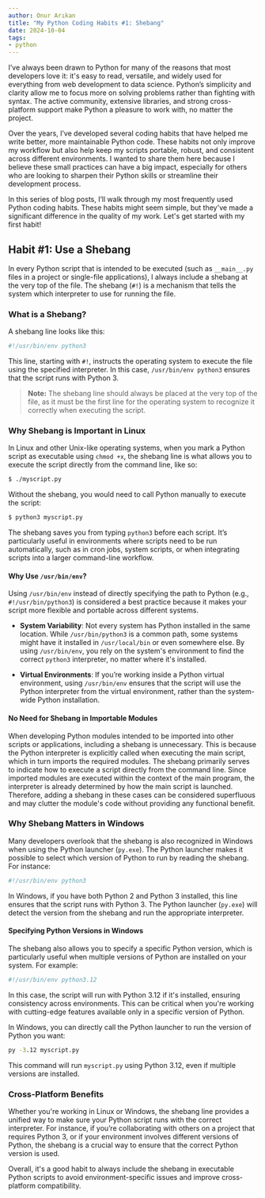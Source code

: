 ```yaml
---
author: Onur Arıkan
title: "My Python Coding Habits #1: Shebang"
date: 2024-10-04
tags: 
- python
---
```


I’ve always been drawn to Python for many of the reasons that most developers love it: it's easy to read, versatile, and widely used for everything from web development to data science. Python’s simplicity and clarity allow me to focus more on solving problems rather than fighting with syntax. The active community, extensive libraries, and strong cross-platform support make Python a pleasure to work with, no matter the project.

Over the years, I’ve developed several coding habits that have helped me write better, more maintainable Python code. These habits not only improve my workflow but also help keep my scripts portable, robust, and consistent across different environments. I wanted to share them here because I believe these small practices can have a big impact, especially for others who are looking to sharpen their Python skills or streamline their development process.

In this series of blog posts, I’ll walk through my most frequently used Python coding habits. These habits might seem simple, but they've made a significant difference in the quality of my work. Let's get started with my first habit!

## Habit #1: Use a Shebang

In every Python script that is intended to be executed (such as `__main__.py` files in a project or single-file applications), I always include a shebang at the very top of the file. The shebang (`#!`) is a mechanism that tells the system which interpreter to use for running the file. 

### What is a Shebang?

A shebang line looks like this:

```python
#!/usr/bin/env python3
```

This line, starting with `#!`, instructs the operating system to execute the file using the specified interpreter. In this case, `/usr/bin/env python3` ensures that the script runs with Python 3.

> **Note:** The shebang line should always be placed at the very top of the file, as it must be the first line for the operating system to recognize it correctly when executing the script.

### Why Shebang is Important in Linux

In Linux and other Unix-like operating systems, when you mark a Python script as executable using `chmod +x`, the shebang line is what allows you to execute the script directly from the command line, like so:

```bash
$ ./myscript.py
```

Without the shebang, you would need to call Python manually to execute the script:

```bash
$ python3 myscript.py
```

The shebang saves you from typing `python3` before each script. It’s particularly useful in environments where scripts need to be run automatically, such as in cron jobs, system scripts, or when integrating scripts into a larger command-line workflow.

#### Why Use `/usr/bin/env`?

Using `/usr/bin/env` instead of directly specifying the path to Python (e.g., `#!/usr/bin/python3`) is considered a best practice because it makes your script more flexible and portable across different systems.

- **System Variability**: Not every system has Python installed in the same location. While `/usr/bin/python3` is a common path, some systems might have it installed in `/usr/local/bin` or even somewhere else. By using `/usr/bin/env`, you rely on the system's environment to find the correct `python3` interpreter, no matter where it's installed.

- **Virtual Environments**: If you’re working inside a Python virtual environment, using `/usr/bin/env` ensures that the script will use the Python interpreter from the virtual environment, rather than the system-wide Python installation.

#### No Need for Shebang in Importable Modules

When developing Python modules intended to be imported into other scripts or applications, including a shebang is unnecessary. This is because the Python interpreter is explicitly called when executing the main script, which in turn imports the required modules. The shebang primarily serves to indicate how to execute a script directly from the command line. Since imported modules are executed within the context of the main program, the interpreter is already determined by how the main script is launched. Therefore, adding a shebang in these cases can be considered superfluous and may clutter the module's code without providing any functional benefit.

### Why Shebang Matters in Windows

Many developers overlook that the shebang is also recognized in Windows when using the Python launcher (`py.exe`). The Python launcher makes it possible to select which version of Python to run by reading the shebang. For instance:

```python
#!/usr/bin/env python3
```

In Windows, if you have both Python 2 and Python 3 installed, this line ensures that the script runs with Python 3. The Python launcher (`py.exe`) will detect the version from the shebang and run the appropriate interpreter.

#### Specifying Python Versions in Windows

The shebang also allows you to specify a specific Python version, which is particularly useful when multiple versions of Python are installed on your system. For example:

```python
#!/usr/bin/env python3.12
```

In this case, the script will run with Python 3.12 if it's installed, ensuring consistency across environments. This can be critical when you're working with cutting-edge features available only in a specific version of Python.

In Windows, you can directly call the Python launcher to run the version of Python you want:

```cmd
py -3.12 myscript.py
```

This command will run `myscript.py` using Python 3.12, even if multiple versions are installed.

### Cross-Platform Benefits

Whether you're working in Linux or Windows, the shebang line provides a unified way to make sure your Python script runs with the correct interpreter. For instance, if you’re collaborating with others on a project that requires Python 3, or if your environment involves different versions of Python, the shebang is a crucial way to ensure that the correct Python version is used.

Overall, it's a good habit to always include the shebang in executable Python scripts to avoid environment-specific issues and improve cross-platform compatibility.
